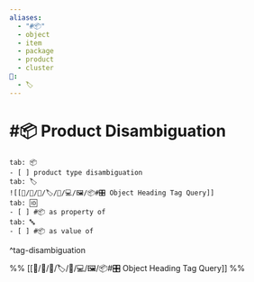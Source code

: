 ```yaml
---
aliases:
  - "#📦"
  - object
  - item
  - package
  - product
  - cluster
📁:
  - 🏷️
---
```

# #📦 Product Disambiguation

```tabs
tab: 📦
- [ ] product type disambiguation
tab: 🏷️
![[📁/🧠/🏁/🏷️/📁/💻/🖼️/📦#🎛️ Object Heading Tag Query]]
tab: 🆔
- [ ] #📦 as property of
tab: 🔤
- [ ] #📦 as value of 
```

^tag-disambiguation

%%
[[📁/🧠/🏁/🏷️/📁/💻/🖼️/📦#🎛️ Object Heading Tag Query]]
%%